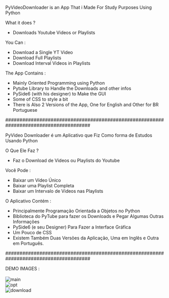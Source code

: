 PyVideoDownloader is an App That i Made For Study Purposes Using Python

What it does ?
 
 * Downloads Youtube Videos or Playlists
 
 You Can :
 
 - Download a Single YT Video
 - Download Full Playlists
 - Download Interval Videos in Playlists
 
 The App Contains :
 
 - Mainly Oriented Programming using Python
 - Pytube Library to Handle the Downloads and other infos
 - PySide6 (with his designer) to Make the GUI
 - Some of CSS to style a bit
 - There is Also 2 Versions of the App, One for English and Other for BR Portuguese

###################################################################################### <br/>

PyVideo Downloader é um Aplicativo que Fiz Como forma de Estudos Usando Python

O Que Ele Faz ?

* Faz o Download de Videos ou Playlists do Youtube

Você Pode :

- Baixar um Vídeo Único 
- Baixar uma Playlist Completa
- Baixar um Intervalo de Videos nas Playlists

O Aplicativo Contém :

- Principalmente Programação Orientada a Objetos no Python
- Biblioteca do PyTube para fazer os Downloads e Pegar Algumas Outras Informações
- PySide6 (e seu Designer) Para Fazer a Interface Gráfica
- Um Pouco de CSS
- Existem Também Duas Versões da Aplicação, Uma em Inglês e Outra em Português.

###################################################################################### <br/>

DEMO IMAGES : <br/> <br/>![main](https://user-images.githubusercontent.com/80005824/223220578-015b7f99-aca9-4ab7-a325-e603b9a3fbb4.png) <br/>
![opt](https://user-images.githubusercontent.com/80005824/223220613-61edb45f-7173-4b6f-8ebb-2f8a876fae4c.png) <br/>
![download](https://user-images.githubusercontent.com/80005824/223220650-5b797b77-969f-4585-95c9-2fce7ac33c8e.png)
